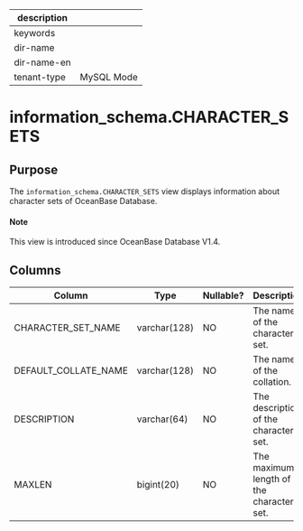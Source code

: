 | description ||
|---|---|
| keywords ||
| dir-name ||
| dir-name-en ||
| tenant-type | MySQL Mode |

# information_schema.CHARACTER_SETS

## Purpose

The `information_schema.CHARACTER_SETS` view displays information about character sets of OceanBase Database.

<main id="notice" type='explain'>
  <h4>Note</h4>
  <p>This view is introduced since OceanBase Database V1.4. </p>
</main>

## Columns

| **Column** | **Type** | **Nullable?** | **Description** |
|----------------------|--------------|----------------|---------|
| CHARACTER_SET_NAME | varchar(128) | NO | The name of the character set. |
| DEFAULT_COLLATE_NAME | varchar(128) | NO | The name of the collation. |
| DESCRIPTION | varchar(64) | NO | The description of the character set. |
| MAXLEN | bigint(20) | NO | The maximum length of the character set. |
